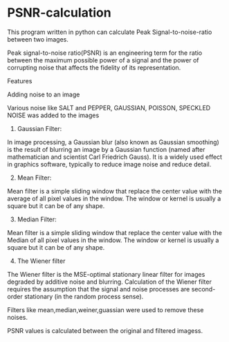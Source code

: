 # PSNR-calculation

This program written in python can calculate Peak Signal-to-noise-ratio between two images.  

Peak signal-to-noise ratio(PSNR) is an engineering term for the ratio between the maximum possible power of a signal and the power of corrupting noise that affects the fidelity of its representation.


Features  

Adding noise to an image  

Various noise like SALT and PEPPER, GAUSSIAN, POISSON, SPECKLED NOISE was added to the images  

1. Gaussian Filter:   
 
In image processing, a Gaussian blur (also known as Gaussian smoothing) is the result of blurring an image by a Gaussian function (named after mathematician and scientist Carl Friedrich Gauss). It is a widely used effect in graphics software, typically to reduce image noise and reduce detail.     

2. Mean Filter:  

Mean filter is a simple sliding window that replace the center value with the average of all pixel values in the window. The window or kernel is usually a square but it can be of any shape.    

3. Median Filter:  

Mean filter is a simple sliding window that replace the center value with the Median of all pixel values in the window. The window or kernel is usually a square but it can be of any shape.  
  
4. The Wiener filter  

The Wiener filter is the MSE-optimal stationary linear filter for images degraded by additive noise and blurring. Calculation of the Wiener filter requires the assumption that the signal and noise processes are second-order stationary (in the random process sense).  


Filters like mean,median,weiner,guassian were used to remove these noises.  

PSNR values is calculated between the original and filtered imagess.
